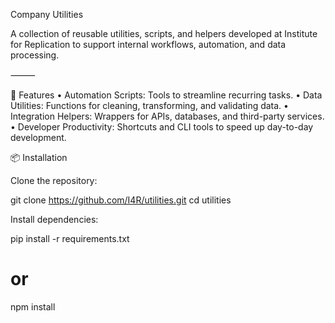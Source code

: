 Company Utilities

A collection of reusable utilities, scripts, and helpers developed at Institute for Replication to support internal workflows, automation, and data processing.

⸻

🚀 Features
	•	Automation Scripts: Tools to streamline recurring tasks.
	•	Data Utilities: Functions for cleaning, transforming, and validating data.
	•	Integration Helpers: Wrappers for APIs, databases, and third-party services.
	•	Developer Productivity: Shortcuts and CLI tools to speed up day-to-day development.

 📦 Installation

Clone the repository:

git clone https://github.com/I4R/utilities.git
cd utilities
 
Install dependencies:

pip install -r requirements.txt
# or
npm install
